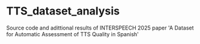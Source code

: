 # TTS_dataset_analysis
Source code and adittional results of INTERSPEECH 2025 paper 'A Dataset for Automatic Assessment of TTS Quality in Spanish'
